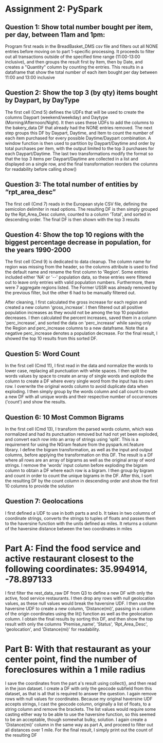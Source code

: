 # Assignment 2: PySpark

## Question 1: Show total number bought per item, per day, between 11am and 1pm:

Program first reads in the BreadBasket_DMS csv file and filters out all NONE entries before moving on to part 1-specific processing. It proceeds to filter out all transactions outside of the specified time range (11:00-13:00 inclusive), and then groups the result first by Item, then by Date, and creates a "Quantity" column by counting the entries. This results in a dataframe that show the total number of each item bought per day between 11:00 and 13:00 inclusive

## Question 2: Show the top 3 (by qty) items bought by Daypart, by DayType

The first cell (Cmd 5) defines the UDFs that will be used to create the columns Daypart (weekend/weekday) and Daytype (Morning/Afternoon/Night). It then uses these UDFs to add the columns to the bakery_data DF that already had the NONE entries removed. The next step groups this DF by Daypart, Daytime, and Item to count the number of each item purchased for every possible Daytime/Daypart combination. A window function is then used to partition by Daypart/Daytime and order by total purchases per item, with the output limited to the top 3 purchases for each Daypart/Daytime. The last two transformations modify the format so that the top 3 items per Daypart/Daytime are collected in a list and displayed on a single row, and the final transformation reorders the columns for readability before calling show()

## Question 3: The total number of entities by “rpt_area_desc”

The first cell (Cmd 7) reads in the European style CSV file, defining the semicolon delimiter in read options. The resulting DF is then simply grouped by the Rpt_Area_Desc column, counted to a column 'Total', and sorted in descending order. The final DF is then shown with the top 3 results

## Question 4: Show the top 10 regions with the biggest percentage decrease in population, for the years 1990-2000

The first cell (Cmd 9) is dedicated to data cleanup. The column name for region was missing from the header, so the columns attribute is used to find the default name and rename the first column to 'Region'. Some entries included either 'NA' or '--' population data, so these entries were filtered out to leave only entries with valid population numbers. Furthermore, there were 7 aggregate regions listed. The Former USSR was already removed by the previous filter, but the other 6 had to be manually filtered out.

After cleaning, I first calculated the gross increase for each region and created a new column 'gross_increase'. I then filtered out all positive population increases as they would not be among the top 10 population decreases. I then calculated the percent increases, saved them in a column 'perc_increase', and sorted the data on 'perc_increase' while saving only the Region and perc_increase columns to a new dataframe. Note that a negative perc_increase denotes a population decrease. For the final result, I showed the top 10 results from this sorted DF.

## Question 5: Word Count

In the first cell (Cmd 11), I first read in the data and normalize the words to lower case, replacing all punctuation with white spaces. I then split the words values by space to create an array of single words and explode the column to create a DF where every single word from the input has its own row. I overwrite the original words column to avoid duplicate data when exploding. I then simply group by the words column and call count to create a new DF with all unique words and their respective number of occurrences ('count') and show the results.

## Question 6: 10 Most Common Bigrams

In the first cell (Cmd 13), I transform the parsed words column, which was normalized and had its punctuation removed but had not yet been exploded, and convert each row into an array of strings using 'split'. This is a requirement for using the NGram feature from the pyspark.ml.feature library. I define the bigram transformation, as well as the input and output columns, before applying the transformation on this DF. The result is a DF where all rows are an array of bigrams as well as the original array of word strings. I remove the 'words' input column before exploding the bigram column to obtain a DF where each row is a bigram. I then group by bigram and count in order to count the unique bigrams in the DF. After this, I sort the resulting DF by the count column in descending order and show the first 10 columns to provide the solution

## Question 7: Geolocations

I first defined a UDF to use in both parts a and b. It takes in two columns of coordinate strings, converts the strings to tuples of floats and passes them to the haversine function with the units defined as miles. It returns a column of the haversine distance between the two coordinates in miles

# Part A: Find the food service and active restaurant closest to the following coordinates: 35.994914, -78.897133

I first filter the rest_data_raw DF from Q3 to define a new DF with only the active, food service restaurants. I then drop any rows with null geolocation values, as these null values would break the haversine UDF. I then use the haversine UDF to create a new column, 'Distance(mi)', passing in a column of the origin coordinates using the lit() function as well as the geolocation column. I obtain the final results by sorting this DF, and then show the top result with only the columns 'Premise_name', 'Status', 'Rpt_Area_Desc', 'geolocation', and 'Distance(mi)' for readability.

# Part B: With that restaurant as your center point, find the number of foreclosures within a 1 mile radius

I save the coordinates from the part a's result using collect(), and then read in the json dataset. I create a DF with only the geocode subfield from this dataset, as that is all that is required to answer the question. I again remove rows with null values for coordinates. Because my original haversine UDF accepts strings, I cast the geocode column, originally a list of floats, to a string column and remove the brackets. The list values would require some casting either way to be able to use the haversine function, so this seemed to be an acceptable, though somewhat bulky, solution. I again create a 'Distance(mi)' column in the same way as part A, and proceed to filter out all distances over 1 mile. For the final result, I simply print out the count of the resulting DF

